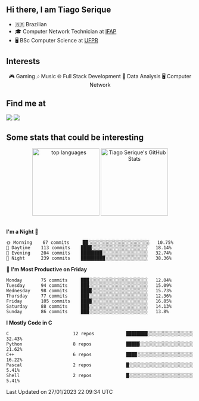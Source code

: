 
<h2> Hi there, I am Tiago Serique</h2>

<div>
	<ul>
		<li>🇧🇷 Brazilian</li>
		<li>🎓 Computer Network Technician at <a href="https://www.ifap.edu.br/">IFAP</a></li>
		<li>🖥️ BSc Computer Science at <a href="https://www.ufpr.br/portalufpr/">UFPR</a></li>
	</ul>
</div>


<h2>Interests</h2>

<div align="center">
	🎮 Gaming 🎶 Music 🌐 Full Stack Development 🎲 Data Analysis 🖥️ Computer Network
</div>

<h2>Find me at</h2>

<div>
	<a href="https://www.linkedin.com/in/tiago-serique"><img src="https://img.shields.io/badge/LinkedIn-0077B5?style=for-the-badge&logo=linkedin&logoColor=white"></a>
	<a href="https://www.instagram.com/tecseit/"><img src="https://img.shields.io/badge/Instagram-E4405F?style=for-the-badge&logo=instagram&logoColor=white"></a>
</div>

<h2>Some stats that could be interesting</h2>

<div align="center">
	<img height="180em" src="https://tiagoserique.vercel.app/api/top-langs/?layout=compact&theme=tokyonight&username=tiagoserique&langs_count=10&hide=makefile&exclude_repo=vim-mods" alt="top languages">
	<img height="180em" src="https://tiagoserique.vercel.app/api?username=tiagoserique&count_private=true&show_icons=true&theme=tokyonight&include_all_commits=true" alt="Tiago Serique's GitHub Stats">
</div> 

<br>

<!--START_SECTION:waka-->
**I'm a Night 🦉** 

```text
🌞 Morning    67 commits     ██░░░░░░░░░░░░░░░░░░░░░░░   10.75% 
🌆 Daytime    113 commits    ████░░░░░░░░░░░░░░░░░░░░░   18.14% 
🌃 Evening    204 commits    ████████░░░░░░░░░░░░░░░░░   32.74% 
🌙 Night      239 commits    █████████░░░░░░░░░░░░░░░░   38.36%

```
📅 **I'm Most Productive on Friday** 

```text
Monday       75 commits     ███░░░░░░░░░░░░░░░░░░░░░░   12.04% 
Tuesday      94 commits     ███░░░░░░░░░░░░░░░░░░░░░░   15.09% 
Wednesday    98 commits     ████░░░░░░░░░░░░░░░░░░░░░   15.73% 
Thursday     77 commits     ███░░░░░░░░░░░░░░░░░░░░░░   12.36% 
Friday       105 commits    ████░░░░░░░░░░░░░░░░░░░░░   16.85% 
Saturday     88 commits     ███░░░░░░░░░░░░░░░░░░░░░░   14.13% 
Sunday       86 commits     ███░░░░░░░░░░░░░░░░░░░░░░   13.8%

```


**I Mostly Code in C** 

```text
C                        12 repos            ████████░░░░░░░░░░░░░░░░░   32.43% 
Python                   8 repos             █████░░░░░░░░░░░░░░░░░░░░   21.62% 
C++                      6 repos             ████░░░░░░░░░░░░░░░░░░░░░   16.22% 
Pascal                   2 repos             █░░░░░░░░░░░░░░░░░░░░░░░░   5.41% 
Shell                    2 repos             █░░░░░░░░░░░░░░░░░░░░░░░░   5.41%

```



 Last Updated on 27/01/2023 22:09:34 UTC
<!--END_SECTION:waka-->
